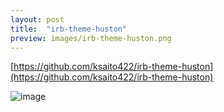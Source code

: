 ```yaml
---
layout: post
title:  "irb-theme-huston"
preview: images/irb-theme-huston.png
---
```


[https://github.com/ksaito422/irb-theme-huston](https://github.com/ksaito422/irb-theme-huston)

![image](../../../images/irb-theme-huston.png)
